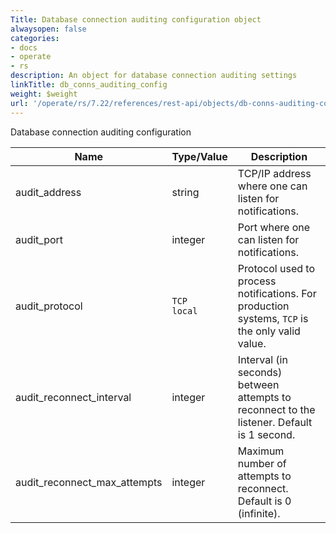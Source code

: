 ```yaml
---
Title: Database connection auditing configuration object
alwaysopen: false
categories:
- docs
- operate
- rs
description: An object for database connection auditing settings
linkTitle: db_conns_auditing_config
weight: $weight
url: '/operate/rs/7.22/references/rest-api/objects/db-conns-auditing-config/'
---
```


Database connection auditing configuration

| Name | Type/Value | Description |
|------|------------|-------------|
| audit_address | string | TCP/IP address where one can listen for notifications. |
| audit_port | integer | Port where one can listen for notifications. |
| audit_protocol | `TCP`<br />`local` | Protocol used to process notifications. For production systems, `TCP` is the only valid value. |
| audit_reconnect_interval | integer | Interval (in seconds) between attempts to reconnect to the listener. Default is 1 second. |
| audit_reconnect_max_attempts | integer | Maximum number of attempts to reconnect. Default is 0 (infinite). |
